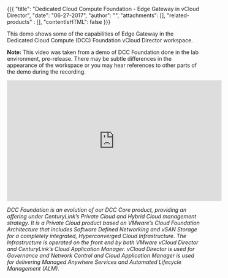 {{{
"title": "Dedicated Cloud Compute Foundation - Edge Gateway in vCloud Director",
"date": "06-27-2017",
"author": "",
"attachments": [],
"related-products" : [],
"contentIsHTML": false
}}}

This demo shows some of the capabilities of Edge Gateway in the Dedicated Cloud Compute (DCC) Foundation vCloud Director workspace.

**Note:** This video was taken from a demo of DCC Foundation done in the lab environment, pre-release. There may be subtle differences in the appearance of the workspace or you may hear references to other parts of the demo during the recording.

<iframe width="560" height="315" src="https://player.vimeo.com/video/223078492" frameborder="0" allowfullscreen></iframe>

*DCC Foundation is an evolution of our DCC Core product, providing an offering under CenturyLink’s Private Cloud and Hybrid Cloud management strategy. It is a Private Cloud product based on VMware’s Cloud Foundation Architecture that includes Software Defined Networking and vSAN Storage for a completely integrated, Hyperconverged Cloud Infrastructure. The Infrastructure is operated on the front end by both VMware vCloud Director and CenturyLink’s Cloud Application Manager. vCloud Director is used for Governance and Network Control and Cloud Application Manager is used for delivering Managed Anywhere Services and Automated Lifecycle Management (ALM).*
